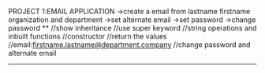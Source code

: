 PROJECT 1:EMAIL APPLICATION
->create a email from lastname firstname organization and department
->set alternate email
->set password
->change password
**
//show inheritance 
//use super keyword
//string operations and inbuilt functions
//constructor
//return the values
//email:firstname.lastname@department.company
//change password and alternate email
___________________________________________________________________________
